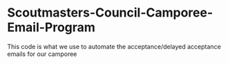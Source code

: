 # Scoutmasters-Council-Camporee-Email-Program
This code is what we use to automate the acceptance/delayed acceptance emails for our camporee
